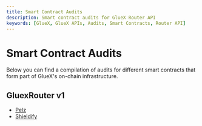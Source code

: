 ```yaml
---
title: Smart Contract Audits
description: Smart contract audits for GlueX Router API
keywords: [GlueX, GlueX APIs, Audits, Smart Contracts, Router API]
---
```


<head>
    <!-- Meta -->
    <meta charset="UTF-8"/>
    <meta name="viewport" content="width=device-width, initial-scale=1.0"/>
    <meta name="description" content="Smart contract audits for GlueX Router API" />
    <meta name="keywords" content="GlueX, GlueX APIs, Audits, Smart Contracts, Router API" />
    <meta name="author" content="GlueX Protocol" />
    <!-- Open Graph -->
    <meta property="og:title" content="Router API - Smart Contract Audits | GlueX Protocol" />
    <meta property="og:description" content="Smart contract audits for GlueX Router API" />
    <meta property="og:image" content="https://docs.gluex.xyz/banner.jpg" />
    <meta property="og:url" content="https://docs.gluex.xyz/gluex-apis/router-api/smart-contracts/Audits" />
    <meta property="og:type" content="website" />
    <!-- Twitter -->
    <meta name="twitter:title" content="Router API - Smart Contract Audits | GlueX Protocol" />
    <meta name="twitter:url" content="https://docs.gluex.xyz/gluex-apis/router-api/smart-contracts/Audits" />
    <meta name="twitter:description" content="Smart contract audits for GlueX Router API" />
    <meta name="twitter:image" content="https://docs.gluex.xyz/banner.jpg" />
    <meta name="twitter:card" content="https://docs.gluex.xyz/banner.jpg" />
</head>

# Smart Contract Audits

Below you can find a compilation of audits for different smart contracts that form part of GlueX's on-chain
infrastructure.

## GluexRouter v1

- [Pelz](https://github.com/gluexprotocol/gluex-audits/blob/main/GlueX%20Router%20v1/GlueX%20Router%20v1%20-%20Pelz.pdf)
- [Shieldify](https://github.com/gluexprotocol/gluex-audits/blob/main/GlueX%20Router%20v1/GlueX%20%20Router%20v1%20-%20Shieldify.pdf)
